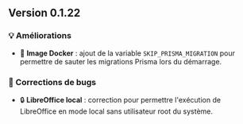 ## Version 0.1.22

### 💡 Améliorations

- 🔧 **Image Docker** : ajout de la variable `SKIP_PRISMA_MIGRATION` pour permettre de sauter les migrations Prisma lors du démarrage.

### 🐛 Corrections de bugs

- 🔒 **LibreOffice local** : correction pour permettre l'exécution de LibreOffice en mode local sans utilisateur root du système.

